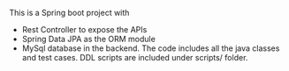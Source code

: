 This is a Spring boot project with 
* Rest Controller to expose the APIs
* Spring Data JPA as the ORM module
* MySql database in the backend.
The code includes all the java classes and test cases. DDL scripts are included under scripts/ folder.

